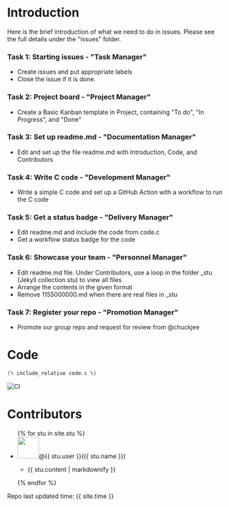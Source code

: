 # Introduction
Here is the brief introduction of what we need to do in issues. Please see the full details under the "issues" folder.
### Task 1: Starting issues - "Task Manager"
- Create issues and put appropriate labels
- Close the issue if it is done.

### Task 2: Project board - "Project Manager"
- Create a Basic Kanban template in Project, containing "To do", "In Progress", and "Done"

### Task 3: Set up readme.md - "Documentation Manager"
- Edit and set up the file readme.md with Introduction, Code, and Contributors

### Task 4: Write C code - "Development Manager"
- Write a simple C code and set up a GitHub Action with a workflow to run the C code

### Task 5: Get a status badge - "Delivery Manager"
- Edit readme.md and include the code from code.c
- Get a workflow status badge for the code

### Task 6: Showcase your team - "Personnel Manager"
- Edit readme.md file. Under Contributors, use a loop in the folder _stu (Jekyll collection stu) to view all files
- Arrange the contents in the given format
- Remove 1155000000.md when there are real files in _stu

### Task 7: Register your repo - "Promotion Manager"
- Promote our group repo and request for review from @chuckjee

# Code 
```c 
{% include_relative code.c %}
```
![CI](https://github.com/csci3251-2023/project-team-b/actions/workflows/c-cpp.yml/badge.svg)

# Contributors
<ul> 
  {% for stu in site.stu %} 
   <li><img src="{{ stu.image }}" height="50" width="50"/>@{{ stu.user }}({{ stu.name }}) 
   <ul> 
   <li><p>{{ stu.content | markdownify }}</p ></li> 
   </ul> 
   </li> 
  {% endfor %} 
 </ul> 

Repo last updated time: {{ site.time }}
